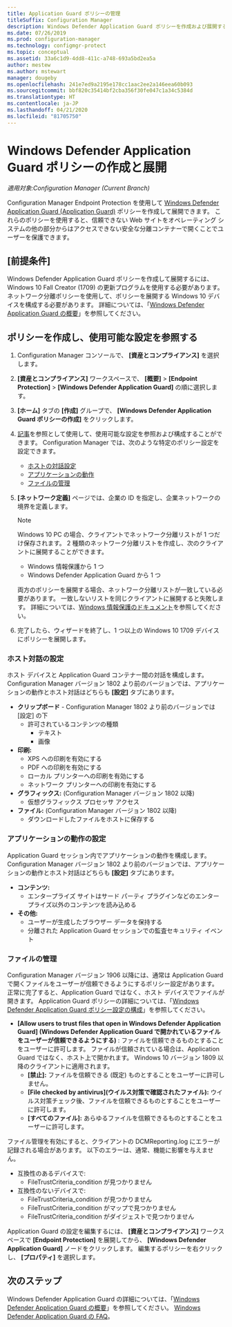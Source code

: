 ```yaml
---
title: Application Guard ポリシーの管理
titleSuffix: Configuration Manager
description: Windows Defender Application Guard ポリシーを作成および展開する方法について説明します
ms.date: 07/26/2019
ms.prod: configuration-manager
ms.technology: configmgr-protect
ms.topic: conceptual
ms.assetid: 33a6c1d9-4dd8-411c-a748-693a5bd2ea5a
author: mestew
ms.author: mstewart
manager: dougeby
ms.openlocfilehash: 241e7ed9a2195e178cc1aac2ee2a146eea60b093
ms.sourcegitcommit: bbf820c35414bf2cba356f30fe047c1a34c5384d
ms.translationtype: HT
ms.contentlocale: ja-JP
ms.lasthandoff: 04/21/2020
ms.locfileid: "81705750"
---
```

# <a name="create-and-deploy-windows-defender-application-guard-policy"></a>Windows Defender Application Guard ポリシーの作成と展開

*適用対象:Configuration Manager (Current Branch)*
<!-- 1351960 -->  
Configuration Manager Endpoint Protection を使用して [Windows Defender Application Guard (Application Guard)](https://docs.microsoft.com/windows/threat-protection/windows-defender-application-guard/wd-app-guard-overview) ポリシーを作成して展開できます。 これらのポリシーを使用すると、信頼できない Web サイトをオペレーティング システムの他の部分からはアクセスできない安全な分離コンテナーで開くことでユーザーを保護できます。

## <a name="prerequisites"></a>[前提条件]

Windows Defender Application Guard ポリシーを作成して展開するには、Windows 10 Fall Creator (1709) の更新プログラムを使用する必要があります。 ネットワーク分離ポリシーを使用して、ポリシーを展開する Windows 10 デバイスを構成する必要があります。 詳細については、「[Windows Defender Application Guard の概要](https://docs.microsoft.com/windows/threat-protection/windows-defender-application-guard/wd-app-guard-overview)」を参照してください。

## <a name="create-a-policy-and-to-browse-the-available-settings"></a>ポリシーを作成し、使用可能な設定を参照する

1. Configuration Manager コンソールで、 **[資産とコンプライアンス]** を選択します。
2. **[資産とコンプライアンス]** ワークスペースで、 **[概要]**  >  **[Endpoint Protection]**  >  **[Windows Defender Application Guard]** の順に選択します。
3. **[ホーム]** タブの **[作成]** グループで、 **[Windows Defender Application Guard ポリシーの作成]** をクリックします。
4. [記事](https://docs.microsoft.com/windows/security/threat-protection/windows-defender-application-guard/configure-wd-app-guard)を参照として使用して、使用可能な設定を参照および構成することができます。 Configuration Manager では、次のような特定のポリシー設定を設定できます。
   - [ホストの対話設定](#bkmk_HIS)
   - [アプリケーションの動作](#bkmk_ABS)
   - [ファイルの管理](#bkmk_FM)
5. **[ネットワーク定義]** ページでは、企業の ID を指定し、企業ネットワークの境界を定義します。

    > [!NOTE]
    > Windows 10 PC の場合、クライアントでネットワーク分離リストが 1 つだけ保存されます。 2 種類のネットワーク分離リストを作成し、次のクライアントに展開することができます。
    >
    >  - Windows 情報保護から 1 つ
    >  - Windows Defender Application Guard から 1 つ
    >
    > 両方のポリシーを展開する場合、ネットワーク分離リストが一致している必要があります。 一致しないリストを同じクライアントに展開すると失敗します。 詳細については、[Windows 情報保護のドキュメント](https://docs.microsoft.com/windows/security/information-protection/windows-information-protection/create-wip-policy-using-configmgr)を参照してください。

6. 完了したら、ウィザードを終了し、1 つ以上の Windows 10 1709 デバイスにポリシーを展開します。

### <a name="host-interaction-settings"></a><a name="bkmk_HIS"></a> ホスト対話の設定

ホスト デバイスと Application Guard コンテナー間の対話を構成します。 Configuration Manager バージョン 1802 より前のバージョンでは、アプリケーションの動作とホスト対話はどちらも **[設定]** タブにあります。

- **クリップボード** - Configuration Manager 1802 より前のバージョンでは [設定] の下
  - 許可されているコンテンツの種類
    - テキスト
    - 画像
- **印刷:**
  - XPS への印刷を有効にする
  - PDF への印刷を有効にする
  - ローカル プリンターへの印刷を有効にする
  - ネットワーク プリンターへの印刷を有効にする
- **グラフィックス:** (Configuration Manager バージョン 1802 以降)
  - 仮想グラフィックス プロセッサ アクセス
- **ファイル:** (Configuration Manager バージョン 1802 以降)
  - ダウンロードしたファイルをホストに保存する

### <a name="application-behavior-settings"></a><a name="bkmk_ABS"></a> アプリケーションの動作の設定

Application Guard セッション内でアプリケーションの動作を構成します。 Configuration Manager バージョン 1802 より前のバージョンでは、アプリケーションの動作とホスト対話はどちらも **[設定]** タブにあります。

- **コンテンツ:**
  - エンタープライズ サイトはサード パーティ プラグインなどのエンタープライズ以外のコンテンツを読み込める
- **その他:**
  - ユーザーが生成したブラウザー データを保持する
  - 分離された Application Guard セッションでの監査セキュリティ イベント

### <a name="file-management"></a><a name="bkmk_FM"></a> ファイルの管理
<!--3555858-->
Configuration Manager バージョン 1906 以降には、通常は Application Guard で開くファイルをユーザーが信頼できるようにするポリシー設定があります。 正常に完了すると、Application Guard ではなく、ホスト デバイスでファイルが開きます。 Application Guard ポリシーの詳細については、「[Windows Defender Application Guard ポリシー設定の構成](https://docs.microsoft.com/windows/security/threat-protection/windows-defender-application-guard/configure-wd-app-guard)」を参照してください。

- **[Allow users to trust files that open in Windows Defender Application Guard] (Windows Defender Application Guard で開かれているファイルをユーザーが信頼できるようにする)** : ファイルを信頼できるものとすることをユーザーに許可します。 ファイルが信頼されている場合は、Application Guard ではなく、ホスト上で開かれます。 Windows 10 バージョン 1809 以降のクライアントに適用されます。
  - **[禁止]:** ファイルを信頼できる (既定) ものとすることをユーザーに許可しません。
  - **[File checked by antivirus]\(ウイルス対策で確認されたファイル\):** ウイルス対策チェック後、ファイルを信頼できるものとすることをユーザーに許可します。
  - **[すべてのファイル]:** あらゆるファイルを信頼できるものとすることをユーザーに許可します。

ファイル管理を有効にすると、クライアントの DCMReporting.log にエラーが記録される場合があります。 以下のエラーは、通常、機能に影響を与えません。 <!--4619457-->

- 互換性のあるデバイスで:
  - FileTrustCriteria_condition が見つかりません
- 互換性のないデバイスで:
  - FileTrustCriteria_condition が見つかりません
  - FileTrustCriteria_condition がマップで見つかりません
  - FileTrustCriteria_condition がダイジェストで見つかりません

Application Guard の設定を編集するには、 **[資産とコンプライアンス]** ワークスペースで **[Endpoint Protection]** を展開してから、 **[Windows Defender Application Guard]** ノードをクリックします。 編集するポリシーを右クリックし、 **[プロパティ]** を選択します。

## <a name="next-steps"></a>次のステップ

Windows Defender Application Guard の詳細については、「[Windows Defender Application Guard の概要](https://docs.microsoft.com/windows/security/threat-protection/windows-defender-application-guard/wd-app-guard-overview)」を参照してください。
[Windows Defender Application Guard の FAQ](https://docs.microsoft.com/windows/security/threat-protection/windows-defender-application-guard/faq-wd-app-guard)。
